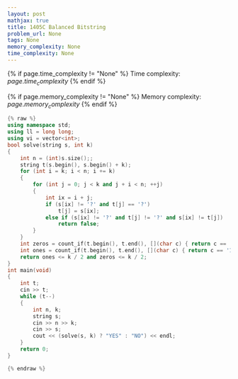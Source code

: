 ```yaml
---
layout: post
mathjax: true
title: 1405C Balanced Bitstring
problem_url: None
tags: None
memory_complexity: None
time_complexity: None
---
```




{% if page.time_complexity != "None" %}
Time complexity: ${{ page.time_complexity }}$
{% endif %}

{% if page.memory_complexity != "None" %}
Memory complexity: ${{ page.memory_complexity }}$
{% endif %}

```cpp
{% raw %}
using namespace std;
using ll = long long;
using vi = vector<int>;
bool solve(string s, int k)
{
    int n = (int)s.size();;
    string t(s.begin(), s.begin() + k);
    for (int i = k; i < n; i += k)
    {
        for (int j = 0; j < k and j + i < n; ++j)
        {
            int ix = i + j;
            if (s[ix] != '?' and t[j] == '?')
                t[j] = s[ix];
            else if (s[ix] != '?' and t[j] != '?' and s[ix] != t[j])
                return false;
        }
    }
    int zeros = count_if(t.begin(), t.end(), [](char c) { return c == '0'; });
    int ones = count_if(t.begin(), t.end(), [](char c) { return c == '1'; });
    return ones <= k / 2 and zeros <= k / 2;
}
int main(void)
{
    int t;
    cin >> t;
    while (t--)
    {
        int n, k;
        string s;
        cin >> n >> k;
        cin >> s;
        cout << (solve(s, k) ? "YES" : "NO") << endl;
    }
    return 0;
}

{% endraw %}
```